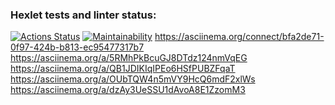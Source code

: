 ### Hexlet tests and linter status:
[![Actions Status](https://github.com/W-i-T/python-project-lvl1/workflows/hexlet-check/badge.svg)](https://github.com/W-i-T/python-project-lvl1/actions)
[![Maintainability](https://api.codeclimate.com/v1/badges/a99a88d28ad37a79dbf6/maintainability)](https://github.com/W-i-T/python-project-lvl1.git)
https://asciinema.org/connect/bfa2de71-0f97-424b-b813-ec95477317b7
https://asciinema.org/a/5RMhPkBcuGJ8DTdz124nmVqEG
https://asciinema.org/a/QB1JDIKIqIPEo6HSfPUBZFqaT
https://asciinema.org/a/OUbTQW4n5mVY9HcQ6mdF2xlWs
https://asciinema.org/a/dzAy3UeSSU1dAvoA8E1ZzomM3
